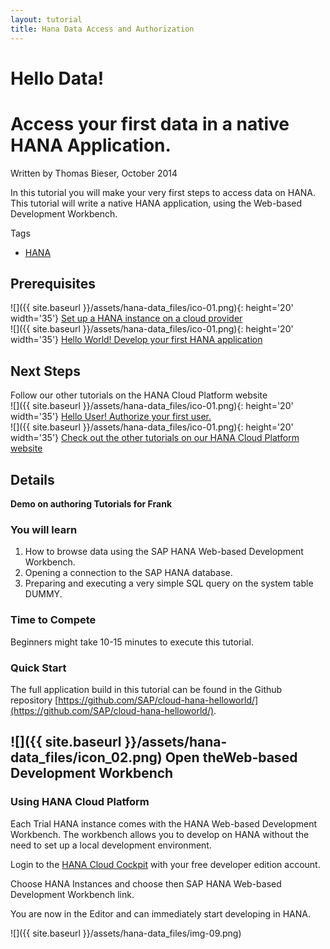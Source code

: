 ```yaml
---
layout: tutorial
title: Hana Data Access and Authorization
---
```

# Hello Data!

# Access your first data in a native HANA Application.

Written by Thomas Bieser, October 2014

In this tutorial you will make your very first steps to access data on HANA. This tutorial will write a native HANA application, using the Web-based Development Workbench.

<div class="tutorialCard section" markdown='1'>
  <div class="tags-wrapper">
    <span class="icon-tag opener">Tags</span>
    <ul class="list-inline tags">
      <li>
        <a href="#" class="tag tag-technology">HANA</a>
      </li>
    </ul>
  </div>
</div>

## Prerequisites  
![]({{ site.baseurl }}/assets/hana-data_files/ico-01.png){: height='20' width='35'} [Set up a HANA instance on a cloud provider](#)  
![]({{ site.baseurl }}/assets/hana-data_files/ico-01.png){: height='20' width='35'} [Hello World! Develop your first HANA application](#)

## Next Steps  
Follow our other tutorials on the HANA Cloud Platform website  
![]({{ site.baseurl }}/assets/hana-data_files/ico-01.png){: height='20' width='35'} [Hello User! Authorize your first user.](#)  
![]({{ site.baseurl }}/assets/hana-data_files/ico-01.png){: height='20' width='35'} [Check out the other tutorials on our HANA Cloud Platform website](#)

## Details

**Demo on authoring Tutorials for Frank**

### You will learn  

1. How to browse data using the SAP HANA Web-based Development Workbench.
2. Opening a connection to the SAP HANA database.
3. Preparing and executing a very simple SQL query on the system table DUMMY.

### Time to Compete

Beginners might take 10-15 minutes to execute this tutorial.

### Quick Start

The full application build in this tutorial can be found in the Github repository [https://github.com/SAP/cloud-hana-helloworld/](https://github.com/SAP/cloud-hana-helloworld/).

## ![]({{ site.baseurl }}/assets/hana-data_files/icon_02.png) Open theWeb-based Development Workbench

### Using HANA Cloud Platform  
Each Trial HANA instance comes with the HANA Web-based Development Workbench.  The workbench allows you to develop on HANA without the need to set up a local development environment.  

Login to the [HANA Cloud Cockpit](https://account.hanatrial.ondemand.com/cockpit) with your free developer edition account.

Choose HANA Instances and choose then SAP HANA Web-based Development Workbench link.  

You are now in the Editor and can immediately start developing in HANA.

![]({{ site.baseurl }}/assets/hana-data_files/img-09.png)
